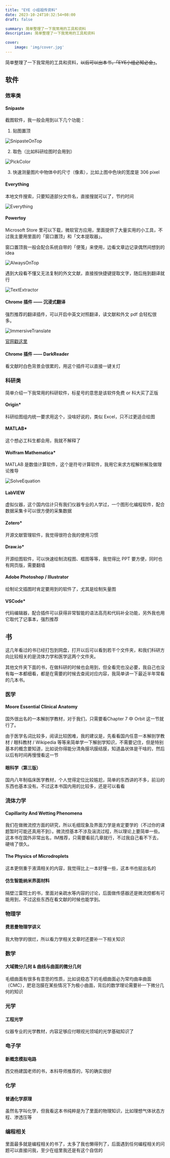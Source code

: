 ```yaml
---
title: "EYE 小组祖传资料"
date: 2023-10-24T10:32:54+08:00
draft: false

summary: 简单整理了一下我常用的工具和资料
description: 简单整理了一下我常用的工具和资料

cover: 
    image: 'img/cover.jpg'
---
```


简单整理了一下我常用的工具和资料，~~以后可以出本书，「EYE小组必知必会」~~。

## 软件

### 效率类

#### Snipaste

截图软件，我一般会用到以下几个功能：

1. 贴图置顶

![SnipasteOnTop](img/SnipasteOnTop.png#center)

2. 取色（比如科研绘图时会用到）

![PickColor](img/PickColor.png#center)

3. 快速测量图片中物体中的尺寸（像素），比如上图中色块的宽度是 306 pixel

#### Everything

本地文件搜索，只要知道部分文件名，直接搜就可以了，节约时间

![Everything](img/Everything.png#center)

#### Powertoy

Microsoft Store 里可以下载，微软官方应用，里面提供了大量实用的小工具，不过我主要用里面的「窗口置顶」和「文本提取器」。

窗口置顶我一般会配合系统自带的「便笺」来使用，边看文章边记录偶然间想到的 idea

![AlwaysOnTop](img/AlwaysOnTop.png#center)

遇到大段看不懂又无法复制的外文文献，直接按快捷键提取文字，随后拖到翻译就行

![TextExtractor](img/TextExtractor.png#center)

#### Chrome 插件 —— 沉浸式翻译

强烈推荐的翻译插件，可以开启中英文对照翻译，读文献和外文 pdf 会轻松很多。

![ImmersiveTranslate](img/ImmersiveTranslate.png#center)

[官网戳这里](https://immersivetranslate.com/)

#### Chrome 插件 —— DarkReader

看文献时白色背景会很累的，用这个插件可以直接一键关灯

### 科研类

简单介绍一下我常用的科研软件，标星号的意思是该软件免费 or 科大买了正版

#### Origin*

科研绘图组内统一要求用这个，没啥好说的，类似 Excel，只不过更适合绘图

#### MATLAB*

这个想必工科生都会用，我就不解释了

#### Wolfram Mathematica*

MATLAB 是数值计算软件，这个是符号计算软件，我用它来求方程解析解及做理论推导

![SolveEquation](img/SolveEquation.png#center)

#### LabVIEW

虚拟仪器，这个国内估计只有我们仪器专业的人学过，一个图形化编程软件，配合数据采集卡可以很方便的采集数据

#### Zotero*

开源文献管理软件，我觉得很符合我的使用习惯

#### Draw.io*

开源绘图软件，可以快速绘制流程图、框图等等，我觉得比 PPT 要方便，同时也有网页版，需要翻墙

#### Adobe Photoshop / Illustrator

绘制论文插图时肯定要用到的软件了，尤其是绘制矢量图

#### VSCode*

代码编辑器，配合插件可以获得非常智能的语法高亮和代码补全功能，另外我也用它取代了记事本，强烈推荐

## 书

这几年看过的书已经打包到网盘，打开以后可以看到若干个文件夹，和我们科研方向比较相关的是流体力学和医学这两个文件夹。

其他文件夹下面的书，在做科研的时候也会用到，但全看完也没必要，我自己也没有每一本都细看，都是在需要的时候去查阅对应内容，我简单讲一下最近半年常看的几本书。

### 医学

#### Moore Essential Clinical Anatomy

国外很出名的一本解剖学教材，对于我们，只需要看Chapter 7 中 Orbit 这一节就行了。

由于医学名词比较多，阅读比较困难，我的建议是，先看看国内任意一本解剖学教材 / 眼科教材 / Wikipedia 等等来简单学一下解剖学知识，不需要记住，但是特别基本的概念要知道，比如说你得能分清角膜巩膜结膜，知道晶状体是干啥的，然后以后有时间再慢慢看这一节

#### 眼科学（第三版）

国内八年制临床医学教材，个人觉得定位比较尴尬，简单的东西讲的不多，前沿的东西也基本没有。不过这本书国内用的比较多，还是可以看看

### 流体力学

#### Capillarity And Wetting Phenomena

我们在做微流控方面的研究，所以毛细现象及界面力学是肯定要学的（不过你的课题暂时可能还真用不到）。微流控基本不涉及湍流过程，所以理论上要简单一些。这本书在国外非常出名，IM推荐，只需要看前几章就行，不过我自己看不下去，硬啃了很久。

#### The Physics of Microdroplets

这本更侧重于液滴相关的内容，我觉得比上一本好懂一些，这本书也挺出名的

#### 仿生智能纳米界面材料

隔壁江雷院士的书，里面对亲疏水等内容的讨论，后面做传感器还是微流控都有可能用到，不过这些东西在看文献的时候也能学到。

### 物理学

#### 费恩曼物理学讲义

我大物学的很烂，所以看力学相关文章时还要补一下相关知识

### 数学

#### 大域微分几何 & 曲线与曲面的微分几何

毛细曲面有很多有意思的性质，比如说稳态下的毛细曲面必为常均曲率曲面（CMC），肥皂泡膜在某些情况下为极小曲面，背后的数学理论需要补一下微分几何的知识

### 光学

#### 工程光学

仪器专业的光学教材，内容足够应付眼视光领域的光学基础知识了

### 电子学

#### 新概念模拟电路

西交杨建国老师的书，本科导师推荐的，写的确实很好

### 化学

#### 普通化学原理

虽然名字叫化学，但我看这本书纯粹是为了里面的物理知识，比如理想气体状态方程、渗透压等

### 编程相关

里面最多就是编程相关的书了，太多了我也懒得列了，后面遇到任何编程相关的问题可以直接问我，至少在组里我还是有这个自信的
